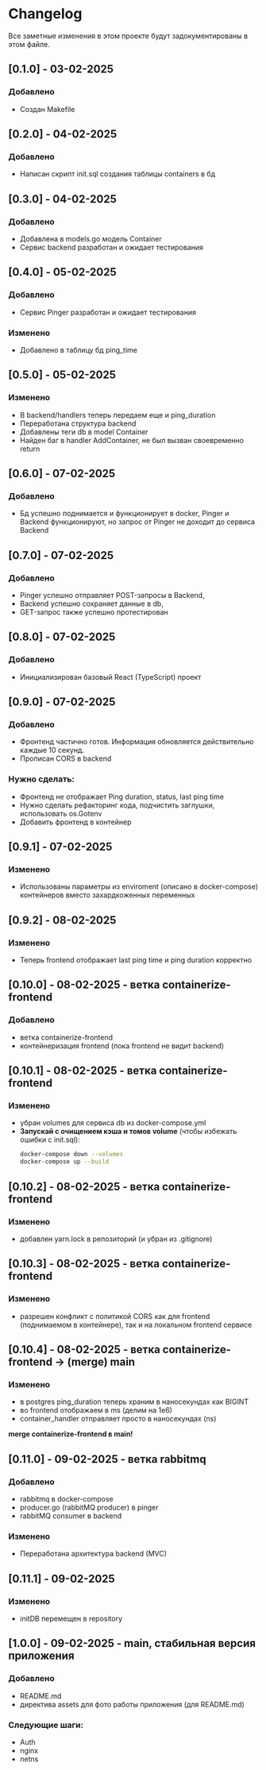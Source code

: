 # Changelog

Все заметные изменения в этом проекте будут задокументированы в этом файле.

## [0.1.0] - 03-02-2025
### Добавлено
- Создан Makefile

## [0.2.0] - 04-02-2025
### Добавлено
- Написан скрипт init.sql создания таблицы containers в бд

## [0.3.0] - 04-02-2025
### Добавлено
- Добавлена в models.go модель Container
- Сервис backend разработан и ожидает тестирования

## [0.4.0] - 05-02-2025
### Добавлено
- Сервис Pinger разработан и ожидает тестирования
### Изменено
- Добавлено в таблицу бд ping_time

## [0.5.0] - 05-02-2025
### Изменено
- В backend/handlers теперь передаем еще и ping_duration
- Переработана структура backend
- Добавлены теги db в model Container
- Найден баг в handler AddContainer, не был вызван своевременно return

## [0.6.0] - 07-02-2025
### Добавлено
- Бд успешно поднимается и функционирует в docker, Pinger и Backend функционируют,
  но запрос от Pinger не доходит до сервиса Backend

## [0.7.0] - 07-02-2025
### Добавлено
- Pinger успешно отправляет POST-запросы в Backend, 
- Backend успешно сохраняет данные в db,
- GET-запрос также успешно протестирован

## [0.8.0] - 07-02-2025
### Добавлено
- Инициализирован базовый React (TypeScript) проект

## [0.9.0] - 07-02-2025
### Добавлено
- Фронтенд частично готов. Информация обновляется действительно каждые 10 секунд.
- Прописан CORS в backend
### Нужно сделать:
- Фронтенд не отображает Ping duration, status, last ping time
- Нужно сделать рефакторинг кода, подчистить заглушки, использовать os.Gotenv
- Добавить фронтенд в контейнер

## [0.9.1] - 07-02-2025
### Изменено
- Использованы параметры из enviroment (описано в docker-compose) контейнеров
  вместо захардкоженных переменных

## [0.9.2] - 08-02-2025
### Изменено
- Теперь frontend отображает last ping time и ping duration корректно

## [0.10.0] - 08-02-2025 - ветка containerize-frontend
### Добавлено
- ветка containerize-frontend
- контейнеризация frontend (пока frontend не видит backend)

## [0.10.1] - 08-02-2025 - ветка containerize-frontend
### Изменено
- убран volumes для сервиса db из docker-compose.yml
- **Запускай с очищением кэша и томов volume** (чтобы избежать ошибки с init.sql):
  ```bash
  docker-compose down --volumes
  docker-compose up --build
  ```

## [0.10.2] - 08-02-2025 - ветка containerize-frontend
### Изменено
- добавлен yarn.lock в репозиторий (и убран из .gitignore)

## [0.10.3] - 08-02-2025 - ветка containerize-frontend
### Изменено
- разрешен конфликт с политикой CORS как для frontend (поднимаемом в контейнере), так и на локальном frontend сервисе

## [0.10.4] - 08-02-2025 - ветка containerize-frontend -> (merge) main
### Изменено
- в postgres ping_duration теперь храним в наносекундах как BIGINT
- во frontend отображаем в ms (делим на 1e6)
- container_handler отправляет просто в наносекундах (ns)

**merge containerize-frontend в main!**

## [0.11.0] - 09-02-2025 - ветка rabbitmq
### Добавлено
- rabbitmq в docker-compose
- producer.go (rabbitMQ producer) в pinger
- rabbitMQ consumer в backend
### Изменено
- Переработана архитектура backend (MVC)

## [0.11.1] - 09-02-2025
### Изменено
- initDB перемещен в repository

## [1.0.0] - 09-02-2025 - main, стабильная версия приложения
### Добавлено
- README.md
- директива assets для фото работы приложения (для README.md)
### Следующие шаги:
- Auth
- nginx
- netns